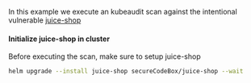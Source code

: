 <!--
SPDX-FileCopyrightText: the secureCodeBox authors
SPDX-License-Identifier: Apache-2.0
-->

In this example we execute an kubeaudit scan against the intentional vulnerable [juice-shop](https://github.com/juice-shop/juice-shop)

#### Initialize juice-shop in cluster

Before executing the scan, make sure to setup juice-shop
```bash
helm upgrade --install juice-shop secureCodeBox/juice-shop --wait
```
